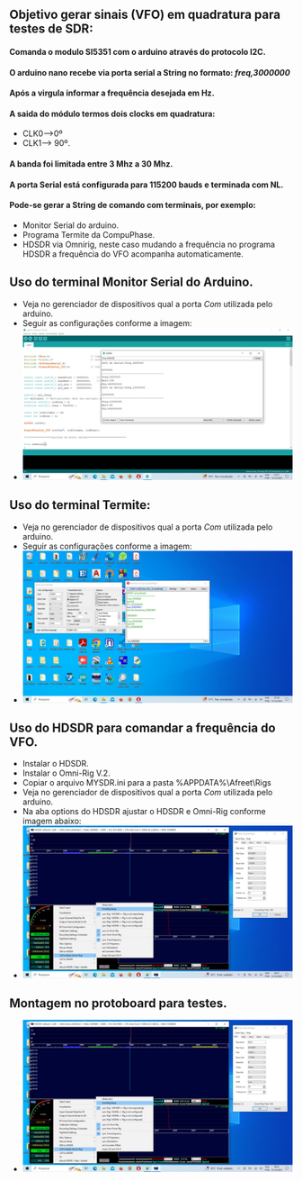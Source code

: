 
## Objetivo gerar sinais (VFO) em quadratura para testes de SDR:

#### Comanda o modulo SI5351 com o arduino através do protocolo I2C.
#### O arduino nano recebe via porta serial a String no formato:   *freq,3000000*
#### Após a virgula informar a frequência desejada em Hz.
#### A saida do módulo termos dois clocks em quadratura:
- CLK0-->0º 
- CLK1--> 90º.
#### A banda foi limitada entre 3 Mhz a 30 Mhz.
#### A porta Serial está configurada para 115200 bauds e terminada com NL.
#### Pode-se gerar a String de comando com terminais, por exemplo:
- Monitor Serial do arduino.
- Programa Termite da CompuPhase.
- HDSDR via Omnirig, neste caso mudando a frequência no programa HDSDR a frequência do VFO acompanha automaticamente.
## Uso do terminal Monitor Serial do Arduino.
- Veja no gerenciador de dispositivos qual a porta *Com* utilizada pelo arduino.
- Seguir as configurações conforme a imagem:
- ![alt text](https://github.com/rubenshubnerjunior/VFO_SI5351_Serial/blob/main/Fotos/Serial_Monitor.jpg)
## Uso do terminal Termite:
- Veja no gerenciador de dispositivos qual a porta *Com* utilizada pelo arduino.
- Seguir as configurações conforme a imagem:
- ![alt text](https://github.com/rubenshubnerjunior/VFO_SI5351_Serial/blob/main/Fotos/termite.jpg)

## Uso do HDSDR para comandar a frequência do VFO.
- Instalar o HDSDR.
- Instalar o Omni-Rig V.2.
- Copiar o arquivo MYSDR.ini para a pasta %APPDATA%\Afreet\Rigs
-  Veja no gerenciador de dispositivos qual a porta *Com* utilizada pelo arduino.
-  Na aba options do HDSDR ajustar o HDSDR e Omni-Rig conforme imagem abaixo:
-  ![alt text](https://github.com/rubenshubnerjunior/VFO_SI5351_Serial/blob/main/Fotos/HDSDR_1.jpg)
## Montagem no protoboard para testes.
-  ![alt text](https://github.com/rubenshubnerjunior/VFO_SI5351_Serial/blob/main/Fotos/HDSDR_1.jpg)
  

